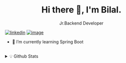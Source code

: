 <h1 align="center"> Hi there 👋, I'm Bilal. </h1>

<p align="center"> Jr.Backend Developer </p>

[![linkedin](https://img.shields.io/badge/linkedin-0A66C2?style=for-the-badge&logo=linkedin&logoColor=white)](https://www.linkedin.com/in/muhammed-bilal-igci/) [![image](https://img.shields.io/badge/Gmail-D14836?style=for-the-badge&logo=gmail&logoColor=white)](mailto:clavuza80@gmail.com) 


- 🧠 I’m currently learning Spring Boot

<br />

<details >
<summary> 💡 Github Stats</summary>

<p>

<img src="https://github-readme-stats.vercel.app/api?username=bigci10&&show_icons=true&count_private=true&include_all_commits=true"/><img src="https://github-readme-streak-stats.herokuapp.com/?user=bigci10"/></p>
  
<!--
**bigci10/bigci10** is a ✨ _special_ ✨ repository because its `README.md` (this file) appears on your GitHub profile.

Here are some ideas to get you started:

-
- 📫 How to reach me: clavuza80@gmail.com 
- 🥅Student 

-->

